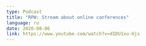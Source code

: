 ```yaml
---
type: Podcast
title: "RPW: Stream about online conferences"
language: ru
date: 2020-08-06
link: https://www.youtube.com/watch?v=dIDU1xu-Ujs
---
```

